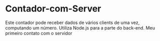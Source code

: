 # Contador-com-Server
Este contador pode receber dados de vários clients de uma vez, computando um número. Utiliza Node.js para a parte do back-end. Meu primeiro contato com o servidor
